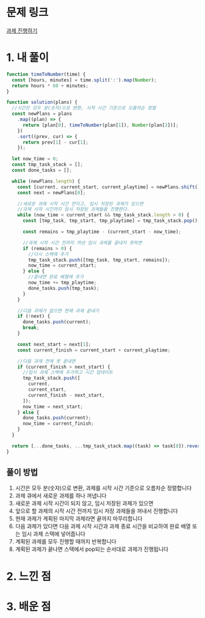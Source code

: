 # 문제 링크

[과제 진행하기](https://school.programmers.co.kr/learn/courses/30/lessons/176962)

# 1. 내 풀이

```js
function timeToNumber(time) {
  const [hours, minutes] = time.split(':').map(Number);
  return hours * 60 + minutes;
}

function solution(plans) {
  //시간은 모두 분(숫자)으로 변환, 시작 시간 기준으로 오름차순 정렬
  const newPlans = plans
    .map((plan) => {
      return [plan[0], timeToNumber(plan[1]), Number(plan[2])];
    })
    .sort((prev, cur) => {
      return prev[1] - cur[1];
    });

  let now_time = 0;
  const tmp_task_stack = [];
  const done_tasks = [];

  while (newPlans.length) {
    const [current, current_start, current_playtime] = newPlans.shift();
    const next = newPlans[0];

    //새로운 과제 시작 시간 전이고, 임시 저장된 과제가 있으면
    //과제 시작 시간까지 임시 저장된 과제들을 진행한다.
    while (now_time < current_start && tmp_task_stack.length > 0) {
      const [tmp_task, tmp_start, tmp_playtime] = tmp_task_stack.pop();

      const remains = tmp_playtime - (current_start - now_time);

      //과제 시작 시간 전까지 꺼낸 임시 과제를 끝내지 못하면
      if (remains > 0) {
        //다시 스택에 추가
        tmp_task_stack.push([tmp_task, tmp_start, remains]);
        now_time = current_start;
      } else {
        //끝내면 완료 배열에 추가
        now_time += tmp_playtime;
        done_tasks.push(tmp_task);
      }
    }

    //다음 과제가 없으면 현재 과제 끝내기
    if (!next) {
      done_tasks.push(current);
      break;
    }

    const next_start = next[1];
    const current_finish = current_start + current_playtime;

    //다음 과제 전에 못 끝내면
    if (current_finish > next_start) {
      //임시 과제 스택에 추가하고 시간 업데이트
      tmp_task_stack.push([
        current,
        current_start,
        current_finish - next_start,
      ]);
      now_time = next_start;
    } else {
      done_tasks.push(current);
      now_time = current_finish;
    }
  }

  return [...done_tasks, ...tmp_task_stack.map((task) => task[0]).reverse()];
}
```

## 풀이 방법

1. 시간은 모두 분(숫자)으로 변환, 과제를 시작 시간 기준으로 오름차순 정렬합니다
2. 과제 큐에서 새로운 과제를 하나 꺼냅니다
3. 새로운 과제 시작 시간이 되지 않고, 임시 저장된 과제가 있으면
4. 앞으로 할 과제의 시작 시간 전까지 임시 저장 과제들을 꺼내서 진행합니다
5. 현재 과제가 계획된 마지막 과제라면 끝까지 마무리합니다
6. 다음 과제가 있다면 다음 과제 시작 시간과 과제 종료 시간을 비교하여 완료 배열 또는 임시 과제 스택에 넣어줍니다
7. 계획된 과제를 모두 진행할 때까지 반복합니다
8. 계획된 과제가 끝나면 스택에서 pop되는 순서대로 과제가 진행됩니다

# 2. 느낀 점

# 3. 배운 점
